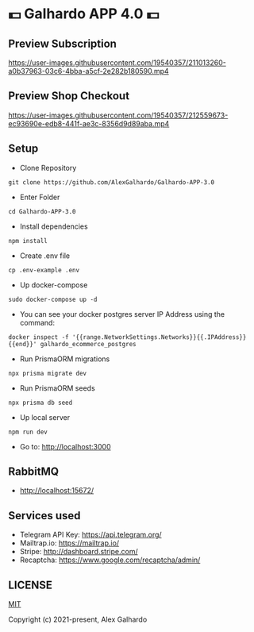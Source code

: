 # 💵 Galhardo APP 4.0 💵

## Preview Subscription

<https://user-images.githubusercontent.com/19540357/211013260-a0b37963-03c6-4bba-a5cf-2e282b180590.mp4>

## Preview Shop Checkout

<https://user-images.githubusercontent.com/19540357/212559673-ec93690e-edb8-441f-ae3c-8356d9d89aba.mp4>

## Setup

* Clone Repository

<!---->

    git clone https://github.com/AlexGalhardo/Galhardo-APP-3.0

* Enter Folder

<!---->

    cd Galhardo-APP-3.0

* Install dependencies

<!---->

    npm install

* Create .env file

<!---->

    cp .env-example .env

* Up docker-compose

<!---->

    sudo docker-compose up -d

* You can see your docker postgres server IP Address using the command:

<!---->

    docker inspect -f '{{range.NetworkSettings.Networks}}{{.IPAddress}}{{end}}' galhardo_ecommerce_postgres

* Run PrismaORM migrations

<!---->

    npx prisma migrate dev

* Run PrismaORM seeds

<!---->

    npx prisma db seed

* Up local server

<!---->

    npm run dev

* Go to: <http://localhost:3000>

## RabbitMQ

* <http://localhost:15672/>

## Services used

* Telegram API Key: <https://api.telegram.org/>
* Mailtrap.io: <https://mailtrap.io/>
* Stripe: <http://dashboard.stripe.com/>
* Recaptcha: <https://www.google.com/recaptcha/admin/>

## LICENSE

[MIT](http://opensource.org/licenses/MIT)

Copyright (c) 2021-present, Alex Galhardo
